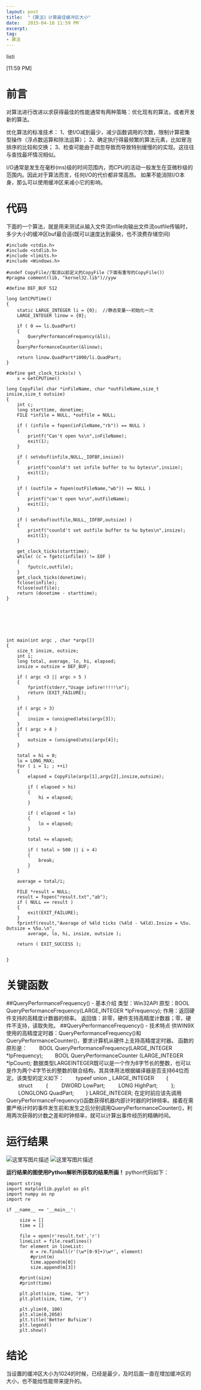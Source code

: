 ```yaml
---
layout: post
title:  "《算法》计算最佳缓冲区大小"
date:   2015-04-18 11:59 PM
excerpt:
tag:
- 算法
---
```


listi

[11:59 PM]

# 前言
对算法进行改进以求获得最佳的性能通常有两种策略：优化现有的算法，或者开发新的算法。

优化算法的标准技术：
1、使I/O减到最少，减少函数调用的次数，限制计算密集型操作（浮点数运算和除法运算）；
2、确定执行得最频繁的算法元素，比如冒泡排序的比较和交换；
3、检查可能由于疏忽导致而导致特别缓慢的的实现。这往往与查找最坏情况相似。

I/O通常是发生在毫秒(ms)级的时间范围内，而CPU的活动一般发生在亚微秒级的范围内。因此对于算法而言，任何I/O的代价都非常高昂。
如果不能消除I/O本身，那么可以使用缓冲区来减小它的影响。

# 代码
下面的一个算法，就是用来测试从输入文件流infile向输出文件流outfile传输时，多少大小的缓冲区buf最合适(既可以速度达到最快，也不浪费存储空间)

```
#include <stdio.h>
#include <stdlib.h>
#include <limits.h>
#include <Windows.h>

#undef CopyFile//取消以前定义的CopyFile（下面有重写的CopyFile()）  
#pragma comment(lib, "kernel32.lib")//yyw  

#define DEF_BUF 512  

long GetCPUTime() 
{
	static LARGE_INTEGER li = {0};  //静态变量~~初始化一次
	LARGE_INTEGER linow = {0};

	if ( 0 == li.QuadPart)
	{
		QueryPerformanceFrequency(&li);
	}
	QueryPerformanceCounter(&linow);

	return linow.QuadPart*1000/li.QuadPart;
}

#define get_clock_ticks(x) \
	x = GetCPUTime()

long CopyFile( char *inFileName, char *outFileName,size_t insize,size_t outsize)
{
	int c;
	long starttime, donetime;
	FILE *infile = NULL, *outfile = NULL;

	if ( (infile = fopen(inFileName,"rb")) == NULL )
	{
		printf("Can't open %s\n",inFileName);
		exit(1);
	}

	if ( setvbuf(infile,NULL,_IOFBF,insize))
	{
		printf("counld't set infile buffer to %u bytes\n",insize);
		exit(1);
	}

	if ( (outfile = fopen(outFileName,"wb")) == NULL )
	{
		printf("can't open %s\n",outFileName);
		exit(1);
	}

	if ( setvbuf(outfile,NULL,_IOFBF,outsize) )
	{
		printf("counld't set outfile buffer to %u bytes\n",insize);
		exit(1);
	}

	get_clock_ticks(starttime);
	while( (c = fgetc(infile)) != EOF )
	{
		fputc(c,outfile);
	}
	get_clock_ticks(donetime);
	fclose(infile);
	fclose(outfile);
	return (donetime - starttime);
}







int main(int argc , char *argv[])
{
	size_t insize, outsize;
	int i;
	long total, average, lo, hi, elapsed;
	insize = outsize = DEF_BUF;

	if ( argc <3 || argc > 5 )
	{
		fprintf(stderr,"Usage infire!!!!!\n");
		return (EXIT_FAILURE);
	}

	if ( argc > 3)
	{
		insize = (unsigned)atoi(argv[3]);
	}
	if ( argc > 4 )
	{
		outsize = (unsigned)atoi(argv[4]);
	}

	total = hi = 0;
	lo = LONG_MAX;
	for ( i = 1; ; ++i)
	{
		elapsed = CopyFile(argv[1],argv[2],insize,outsize);

		if ( elapsed > hi)
		{
			hi = elapsed;
		}

		if ( elapsed < lo)
		{
			lo = elapsed;
		}

		total += elapsed;

		if ( total > 500 || i > 4)
		{
			break;
		}
	}

	average = total/i;

	FILE *result = NULL;
	result = fopen("result.txt","ab");
	if ( NULL == result )
	{
		exit(EXIT_FAILURE);
	}
	fprintf(result,"Average of %4ld ticks (%4ld - %4ld).Insize = %5u. Outsize = %5u.\n",
		average, lo, hi, insize, outsize );

	return ( EXIT_SUCCESS );  


}

```

# 关键函数
##QueryPerformanceFrequency() - 基本介绍
类型：Win32API
原型：BOOL QueryPerformanceFrequency(LARGE_INTEGER *lpFrequency);
作用：返回硬件支持的高精度计数器的频率。
返回值：非零，硬件支持高精度计数器；零，硬件不支持，读取失败。
##QueryPerformanceFrequency() - 技术特点
供WIN9X使用的高精度定时器：QueryPerformanceFrequency()和QueryPerformanceCounter()，要求计算机从硬件上支持高精度定时器。
函数的原形是：
　　BOOL QueryPerformanceFrequency(LARGE_INTEGER *lpFrequency);
　　BOOL QueryPerformanceCounter (LARGE_INTEGER *lpCount);
数据类型LARGEINTEGER既可以是一个作为8字节长的整数，也可以是作为两个4字节长的整数的联合结构，其具体用法根据编译器是否支持64位而定。该类型的定义如下：
　　typeef union _ LARGE_INTEGER
　　{
　　 struct
　　 {
　　 DWORD LowPart;
　　 LONG HighPart;
　　 };
　　 LONGLONG QuadPart;
　　} LARGE_INTEGER;
在定时前应该先调用QueryPerformanceFrequency()函数获得机器内部计时器的时钟频率。接着在需要严格计时的事件发生前和发生之后分别调用QueryPerformanceCounter()，利用两次获得的计数之差和时钟频率，就可以计算出事件经历的精确时间。

# 运行结果
![这里写图片描述](http://img.blog.csdn.net/20150419011658409)
![这里写图片描述](http://img.blog.csdn.net/20150418235554523)

**运行结果的图使用Python解析所获取的结果所画！**
python代码如下：

```
import string
import matplotlib.pyplot as plt  
import numpy as np
import re

if __name__ == '__main__':   
    
     size = []
     time = []
     
     file = open(r'result.txt','r')
     lineList = file.readlines()
     for element in lineList:
         m = re.findall(r'(\w*[0-9]+)\w*', element)
         #print(m)
         time.append(m[0])
         size.append(m[3])
         
     #print(size)
     #print(time)
    
     plt.plot(size, time, 'b*')
     plt.plot(size, time, 'r')
   
     plt.ylim(0, 100)
     plt.xlim(0,2058)
     plt.title('Better Bufsize')
     plt.legend()
     plt.show()
```

# 结论
当设置的缓冲区大小为1024的时候，已经是最少，及时后面一直在增加缓冲区的大小，也不能给性能带来提升的。
